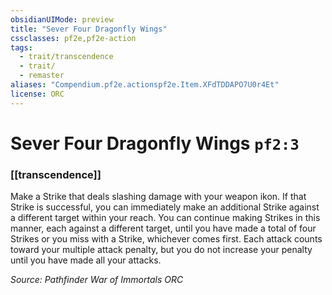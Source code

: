 ```yaml
---
obsidianUIMode: preview
title: "Sever Four Dragonfly Wings"
cssclasses: pf2e,pf2e-action
tags:
  - trait/transcendence
  - trait/
  - remaster
aliases: "Compendium.pf2e.actionspf2e.Item.XFdTDDAPO7U0r4Et"
license: ORC
---
```

# Sever Four Dragonfly Wings `pf2:3`

### [[transcendence]]






Make a Strike that deals slashing damage with your weapon ikon. If that Strike is successful, you can immediately make an additional Strike against a different target within your reach. You can continue making Strikes in this manner, each against a different target, until you have made a total of four Strikes or you miss with a Strike, whichever comes first. Each attack counts toward your multiple attack penalty, but you do not increase your penalty until you have made all your attacks.

*Source: Pathfinder War of Immortals*
*ORC*